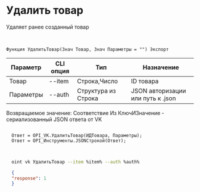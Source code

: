 ﻿---
sidebar_position: 6
---

# Удалить товар
 Удаляет ранее созданный товар


<br/>


`Функция УдалитьТовар(Знач Товар, Знач Параметры = "") Экспорт`

  | Параметр | CLI опция | Тип | Назначение |
  |-|-|-|-|
  | Товар | --item | Строка,Число | ID товара |
  | Параметры | --auth | Структура из Строка | JSON авторизации или путь к .json |

  
  Возвращаемое значение:   Соответствие Из КлючИЗначение - сериализованный JSON ответа от VK





```bsl title="Пример кода"
  
  Ответ = OPI_VK.УдалитьТовар(ИДТовара, Параметры);
  Ответ = OPI_Инструменты.JSONСтрокой(Ответ);
  
```
	


```sh title="Пример команды CLI"
    
  oint vk УдалитьТовар --item %item% --auth %auth%

```

```json title="Результат"
  {
  "response": 1
  }
```
